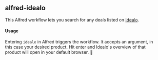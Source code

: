 ## alfred-idealo

This Alfred workflow lets you search for any deals listed on [Idealo](https://idealo.de).


#### Usage
Entering `idealo` in Alfred triggers the workflow. It accepts an argument, in this case your desired product. Hit enter and Idealo's overview of that product will open in your default browser. 🎉
